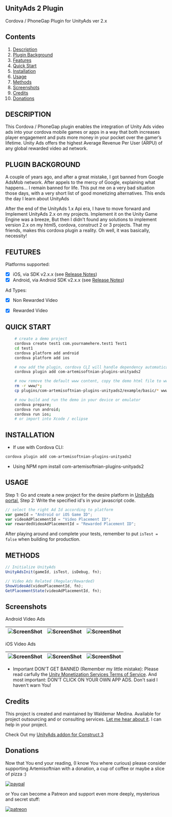 ## UnityAds 2 Plugin 

Cordova / PhoneGap Plugin for UnityAds ver 2.x

## Contents

1.  [Description](#description)
2.  [Plugin Background](#plugin-background)
3.  [Features](#features)
4.  [Quick Start](#quick-start)
5.  [Installation](#installation)
6.  [Usage](#usage)
7.  [Methods](#methods)
8.  [Screenshots](#screenshots)
9.  [Credits](#credits)
10. [Donations](#donations)

## DESCRIPTION

This Cordova / PhoneGap plugin enables the integration of Unity Ads video ads into your cordova mobile games or apps in a way that both increases player engagement and puts more money in your pocket over the gamer’s lifetime. Unity Ads offers the highest Average Revenue Per User (ARPU) of any global rewarded video ad network.


## PLUGIN BACKGROUND

A couple of years ago, and after a great mistake, I got banned from Google AdsMob network. After appels to the mercy of Google, explaining what happens... I remain banned for life.  This put me on a very bad situation those days, with a very short list of good monetizing alternatives.  This ends the day I learn about UnityAds

After the end of the UnityAds 1.x Api era, I have to move forward and Implement UnityAds 2.x on my projects. Implement it on the Unity Game Engine was a breeze, But then I didn't found any solutions to implement version 2.x on my html5, cordova, construct 2 or 3 projects.  That my friends, makes this cordova plugin a reality. Oh well, it was basically, necessity!

## FEUTURES

Platforms supported:
- [x] iOS, via SDK v2.x.x (see [Release Notes](https://github.com/Unity-Technologies/unity-ads-android))
- [x] Android, via Android SDK v2.x.x (see [Release Notes](https://github.com/Unity-Technologies/unity-ads-ios))

Ad Types:
- [x] Non Rewarded Video
- [x] Rewarded Video


## QUICK START
```bash
	# create a demo project
    cordova create test1 com.yournamehere.test1 Test1
    cd test1
    cordova platform add android
    cordova platform add ios

    # now add the plugin, cordova CLI will handle dependency automatically
    cordova plugin add com-artemisoftnian-plugins-unityads2

    # now remove the default www content, copy the demo html file to www
    rm -r www/*;
    cp plugins/com-artemisoftnian-plugins-unityads2/example/basic/* www/;

	# now build and run the demo in your device or emulator
    cordova prepare; 
    cordova run android; 
    cordova run ios;
    # or import into Xcode / eclipse
```

## INSTALLATION

* If use with Cordova CLI:
```bash
cordova plugin add com-artemisoftnian-plugins-unityads2
```

* Using NPM
npm install com-artemisoftnian-plugins-unityads2


## USAGE

Step 1: Go and create a new project for the desire platform in [UnityAds portal](https://operate.dashboard.unity3d.com), 
Step 2: Write the specified id's in your javascript code.

```javascript
// select the right Ad Id according to platform
var gameId = "Android or iOS Game ID";
var videoAdPlacementId = "Video Placement ID";
var rewardedVideoAdPlacementId = "Rewarded Placement ID";
```

After playing around and complete your tests, remember to put `isTest = false` when building for production.

## METHODS

```javascript
// Initialize UnityAds
UnityAdsInit(gameId, isTest, isDebug, fn);

// Video Ads Related (Regular/Rewarded)
ShowVideoAd(videoPlacementId, fn);
GetPlacementState(videoAdPlacementId, fn);
```


## Screenshots

Android Video Ads

| ![ScreenShot](https://github.com/artemisoftnian/com-artemisoftnian-plugins-unityads2/raw/master/doc/android/android_1.png) |  ![ScreenShot](https://github.com/artemisoftnian/com-artemisoftnian-plugins-unityads2/raw/master/doc/android/android_2.png) | ![ScreenShot](https://github.com/artemisoftnian/com-artemisoftnian-plugins-unityads2/raw/master/doc/android/android_3.png) |
|--|--|--|

iOS Video Ads

| ![ScreenShot](https://github.com/artemisoftnian/com-artemisoftnian-plugins-unityads2/raw/master/doc/ios/ios_1.png) | ![ScreenShot](https://github.com/artemisoftnian/com-artemisoftnian-plugins-unityads2/raw/master/doc/ios/ios_2.png) | ![ScreenShot](https://github.com/artemisoftnian/com-artemisoftnian-plugins-unityads2/raw/master/doc/ios/ios_3.png) |
|--|--|--|

* Important DON'T GET BANNED (Remember my little mistake): Please read carfully the [Unity Monetization Services Terms of Service](https://unity3d.com/legal/monetization-services-terms-of-service). And most important: DON'T CLICK ON YOUR OWN APP ADS. Don't said I haven't warn You!



## Credits

This project is created and maintained by Waldemar Medina.
Available for project outsourcing and or consulting services. [Let me hear about it](mailto:waldemar_medina@hotmail.com). I can help in your project.

Check Out my [UnityAds addon for Construct 3](https://www.construct.net/make-games/addons/100/unityads)

## Donations

Now that You end your reading, (I know You where curious) please consider supporting Artemisoftnian with a donation, a cup of coffee or maybe a slice of pizza :)

[![paypal](https://www.paypalobjects.com/en_US/i/btn/btn_donateCC_LG.gif)](https://www.paypal.com/cgi-bin/webscr?cmd=_s-xclick&hosted_button_id=4RK9RWFNTBNUA)

or You can become a Patreon and support even more deeply, mysterious and secret stuff:

[![patreon](https://c5.patreon.com/external/logo/become_a_patron_button.png)](https://www.patreon.com/artemisoftnian)